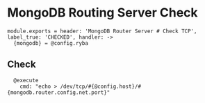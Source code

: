 
# MongoDB Routing Server Check

    module.exports = header: 'MongoDB Router Server # Check TCP', label_true: 'CHECKED', handler: ->
      {mongodb} = @config.ryba

## Check

      @execute
        cmd: "echo > /dev/tcp/#{@config.host}/#{mongodb.router.config.net.port}"
